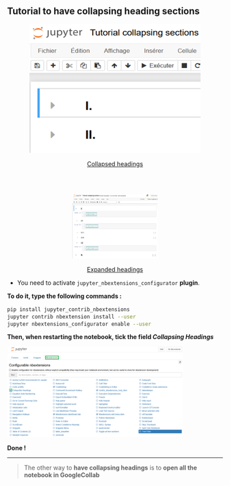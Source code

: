 ## Tutorial to have collapsing heading sections



<p align="center">
  <img width="400" height="300" src="./images_collapsing_headings/collapsed.png" alt="collapsed"/>  
</p>

<p align="center">
  <ins>Collapsed headings</ins>
</p>

<br>
<br>

<p align="center">
  <img width="500" height="375" src="./images_collapsing_headings/expanded.png" alt="collapsed" style="zoom:40%;"/>
</p>

<p align="center">
  <ins>Expanded headings</ins>
</p>



- You need to activate `jupyter_nbextensions_configurator` **plugin**.

  

**To do it, type the following commands :**

```bash
pip install jupyter_contrib_nbextensions
jupyter contrib nbextension install --user
jupyter nbextensions_configurator enable --user
```

**Then, when restarting the notebook, tick the field *Collapsing Headings***



<img src="./images_collapsing_headings/activate.png" alt="collapsed" style="zoom:40%;" />

**Done !**

-----------------



> The other way to **have collapsing headings** is to **open all the notebook in GoogleCollab**





